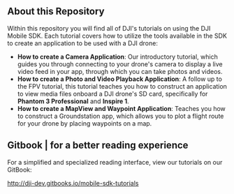 ## About this Repository

Within this repository you will find all of DJI's tutorials on using the DJI Mobile SDK. Each tutorial covers how to utilize the tools available in the SDK to create an application to be used with a DJI drone:

- **How to create a Camera Application**: Our introductory tutorial, which guides you through connecting to your drone's camera to display a live video feed in your app, through which you can take photos and videos.
- **How to create a Photo and Video Playback Application**: A follow up to the FPV tutorial, this tutorial teaches you how to construct an application to view media files onboard a DJI drone's SD card, specifically for **Phantom 3 Professional** and **Inspire 1**.
- **How to create a MapView and Waypoint Application**: Teaches you how to construct a Groundstation app, which allows you to plot a flight route for your drone by placing waypoints on a map.

## Gitbook | for a better reading experience

For a simplified and specialized reading interface, view our tutorials on our GitBook:

<http://dji-dev.gitbooks.io/mobile-sdk-tutorials>
